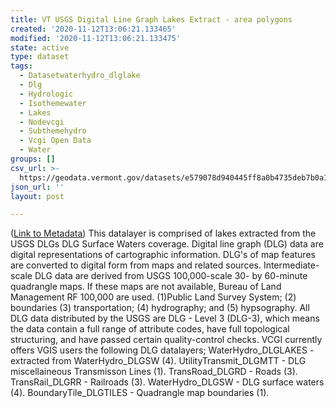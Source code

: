 ```yaml
---
title: VT USGS Digital Line Graph Lakes Extract - area polygons
created: '2020-11-12T13:06:21.133465'
modified: '2020-11-12T13:06:21.133475'
state: active
type: dataset
tags:
  - Datasetwaterhydro_dlglake
  - Dlg
  - Hydrologic
  - Isothemewater
  - Lakes
  - Nodevcgi
  - Subthemehydro
  - Vcgi Open Data
  - Water
groups: []
csv_url: >-
  https://geodata.vermont.gov/datasets/e579078d940445ff8a0b4735deb7b0a1_17.csv?outSR=%7B%22latestWkid%22%3A32145%2C%22wkid%22%3A32145%7D
json_url: ''
layout: post

---
```

(<a href='http://maps.vcgi.vermont.gov/gisdata/metadata/WaterHydro_DLGLAKE.htm' target='_blank'>Link to Metadata</a>) This datalayer is comprised of lakes extracted from the USGS DLGs DLG Surface Waters coverage. Digital line graph (DLG) data are digital representations of cartographic information. DLG's of map features are converted to digital form from maps and related sources. Intermediate-scale DLG data are derived from USGS 100,000-scale 30- by 60-minute quadrangle maps. If these maps are not available, Bureau of Land Management RF 100,000 are used. (1)Public Land Survey System; (2) boundaries (3) transportation; (4) hydrography; and (5) hypsography. All DLG data distributed by the USGS are DLG - Level 3 (DLG-3), which means the data contain a full range of attribute codes, have full topological structuring, and have passed certain quality-control checks. VCGI currently offers VGIS users the following DLG datalayers; WaterHydro_DLGLAKES - extracted from WaterHydro_DLGSW (4). UtilityTransmit_DLGMTT - DLG miscellaineous Transmisson Lines (1). TransRoad_DLGRD - Roads (3). TransRail_DLGRR - Railroads (3). WaterHydro_DLGSW - DLG surface waters (4). BoundaryTile_DLGTILES - Quadrangle map boundaries (1).
